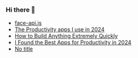 ### Hi there 👋
<!-- daily.dev BOOKMARKS:START -->
- [face-api.js](https://app.daily.dev/posts/VKLR6rjnM?utm_source=rss&utm_medium=bookmarks&utm_campaign=mBzS9yGu2kYgKY4tuhxYN)
- [The Productivity apps I use in 2024](https://app.daily.dev/posts/cgkG6vYBI?utm_source=rss&utm_medium=bookmarks&utm_campaign=mBzS9yGu2kYgKY4tuhxYN)
- [How to Build Anything Extremely Quickly](https://app.daily.dev/posts/oMbD0fCAL?utm_source=rss&utm_medium=bookmarks&utm_campaign=mBzS9yGu2kYgKY4tuhxYN)
- [I Found the Best Apps for Productivity in 2024](https://app.daily.dev/posts/UN4h2e0D3?utm_source=rss&utm_medium=bookmarks&utm_campaign=mBzS9yGu2kYgKY4tuhxYN)
- [No title](https://app.daily.dev/posts/f47aXdOV1?utm_source=rss&utm_medium=bookmarks&utm_campaign=mBzS9yGu2kYgKY4tuhxYN)
<!-- daily.dev BOOKMARKS:END -->
<!--
**nirmal-patel-s/nirmal-patel-s** is a ✨ _special_ ✨ repository because its `README.md` (this file) appears on your GitHub profile.

Here are some ideas to get you started:

- 🔭 I’m currently working on ...
- 🌱 I’m currently learning ...
- 👯 I’m looking to collaborate on ...
- 🤔 I’m looking for help with ...
- 💬 Ask me about ...
- 📫 How to reach me: ...
- 😄 Pronouns: ...
- ⚡ Fun fact: ...
-->

